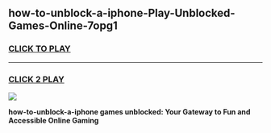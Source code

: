 
## how-to-unblock-a-iphone-Play-Unblocked-Games-Online-7opg1
<h3>
<a href="https://premium76.site?title=how-to-unblock-a-iphone&ref=25A">CLICK TO PLAY</a></h3>
<hr>

<h3>
<a href="https://premium76.site?title=how-to-unblock-a-iphone&ref=25A">CLICK 2 PLAY</a>
  
</h3>

<a href="https://premium76.site?title=how-to-unblock-a-iphone&ref=25A"><img src="https://clearcache.store/games.png"></a>


**how-to-unblock-a-iphone games unblocked: Your Gateway to Fun and Accessible Online Gaming**
